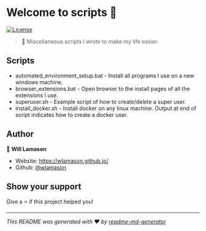 # Welcome to scripts 👋
[![License](https://img.shields.io/badge/License-MIT-yellow.svg)](https://github.com/wlamason/scripts/blob/master/LICENSE)

> 💾 Miscellaneous scripts I wrote to make my life easier.

## Scripts

- automated_environment_setup.bat - Install all programs I use on a new windows machine.
- browser_extensions.bat - Open browser to the install pages of all the extensions I use.
- superuser.sh - Example script of how to create/delete a super user.
- install_docker.sh - Install docker on any linux machine. Output at end of script indicates how to create a docker user.

## Author

👤 **Will Lamason**

* Website: https://wlamason.github.io/
* Github: [@wlamason](https://github.com/wlamason)

## Show your support

Give a ⭐️ if this project helped you!

***
_This README was generated with ❤️ by [readme-md-generator](https://github.com/kefranabg/readme-md-generator)_